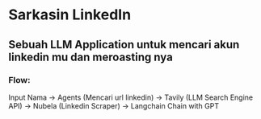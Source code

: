 # Sarkasin LinkedIn
## Sebuah LLM Application untuk mencari akun linkedin mu dan meroasting nya
### Flow:
Input Nama -> Agents (Mencari url linkedin) -> Tavily (LLM Search Engine API) -> Nubela (Linkedin Scraper) -> Langchain Chain with GPT
